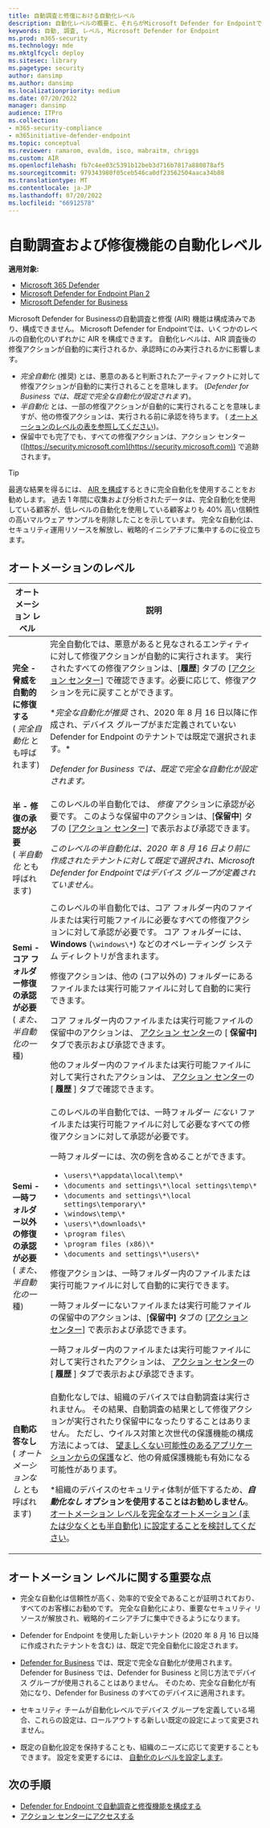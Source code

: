 ```yaml
---
title: 自動調査と修復における自動化レベル
description: 自動化レベルの概要と、それらがMicrosoft Defender for Endpointでどのように機能するかを確認する
keywords: 自動, 調査, レベル, Microsoft Defender for Endpoint
ms.prod: m365-security
ms.technology: mde
ms.mktglfcycl: deploy
ms.sitesec: library
ms.pagetype: security
author: dansimp
ms.author: dansimp
ms.localizationpriority: medium
ms.date: 07/20/2022
manager: dansimp
audience: ITPro
ms.collection:
- m365-security-compliance
- m365initiative-defender-endpoint
ms.topic: conceptual
ms.reviewer: ramarom, evaldm, isco, mabraitm, chriggs
ms.custom: AIR
ms.openlocfilehash: fb7c4ee03c5391b12beb3d716b7817a880878af5
ms.sourcegitcommit: 979343980f05ceb546ca0df23562504aaca34b88
ms.translationtype: MT
ms.contentlocale: ja-JP
ms.lasthandoff: 07/20/2022
ms.locfileid: "66912578"
---
```

# <a name="automation-levels-in-automated-investigation-and-remediation-capabilities"></a>自動調査および修復機能の自動化レベル

**適用対象:**

- [Microsoft 365 Defender](https://go.microsoft.com/fwlink/?linkid=2118804)
- [Microsoft Defender for Endpoint Plan 2](https://go.microsoft.com/fwlink/p/?linkid=2154037)
- [Microsoft Defender for Business](../defender-business/mdb-overview.md)

Microsoft Defender for Businessの自動調査と修復 (AIR) 機能は構成済みであり、構成できません。 Microsoft Defender for Endpointでは、いくつかのレベルの自動化のいずれかに AIR を構成できます。 自動化レベルは、AIR 調査後の修復アクションが自動的に実行されるか、承認時にのみ実行されるかに影響します。

- *完全自動化* (推奨) とは、悪意のあると判断されたアーティファクトに対して修復アクションが自動的に実行されることを意味します。 (*Defender for Business では、既定で完全な自動化が設定されます*)。
- *半自動化* とは、一部の修復アクションが自動的に実行されることを意味しますが、他の修復アクションは、実行される前に承認を待ちます。 ( [オートメーションのレベルの表を参照してください](#levels-of-automation))。
- 保留中でも完了でも、すべての修復アクションは、アクション センター ([https://security.microsoft.com](https://security.microsoft.com)) で追跡されます。

> [!TIP]
> 最適な結果を得るには、 [AIR を構成](configure-automated-investigations-remediation.md)するときに完全自動化を使用することをお勧めします。 過去 1 年間に収集および分析されたデータは、完全自動化を使用している顧客が、低レベルの自動化を使用している顧客よりも 40% 高い信頼性の高いマルウェア サンプルを削除したことを示しています。 完全な自動化は、セキュリティ運用リソースを解放し、戦略的イニシアチブに集中するのに役立ちます。

## <a name="levels-of-automation"></a>オートメーションのレベル

|オートメーション レベル|説明|
|---|---|
|**完全 - 脅威を自動的に修復する** <br> ( *完全自動化* とも呼ばれます)|完全自動化では、悪意があると見なされるエンティティに対して修復アクションが自動的に実行されます。 実行されたすべての修復アクションは、[**履歴**] タブの [[アクション センター](auto-investigation-action-center.md)] で確認できます。必要に応じて、修復アクションを元に戻すことができます。 <p> **_完全な自動化が推奨_* され、2020 年 8 月 16 日以降に作成され、デバイス グループがまだ定義されていない Defender for Endpoint のテナントでは既定で選択されます。*<p>*Defender for Business では、既定で完全な自動化が設定されます。*|
|**半 - 修復の承認が必要** <br> ( *半自動化* とも呼ばれます)|このレベルの半自動化では、 *修復* アクションに承認が必要です。 このような保留中のアクションは、[**保留中**] タブの [[アクション センター](auto-investigation-action-center.md)] で表示および承認できます。 <p> *このレベルの半自動化は、2020 年 8 月 16 日より前に作成されたテナントに対して既定で選択され、Microsoft Defender for Endpointではデバイス グループが定義されていません。*|
|**Semi - コア フォルダー修復の承認が必要** <br> ( *また、半自動化の一* 種)|このレベルの半自動化では、コア フォルダー内のファイルまたは実行可能ファイルに必要なすべての修復アクションに対して承認が必要です。 コア フォルダーには、 **Windows** (`\windows\*`) などのオペレーティング システム ディレクトリが含まれます。 <p> 修復アクションは、他の (コア以外の) フォルダーにあるファイルまたは実行可能ファイルに対して自動的に実行できます。 <p> コア フォルダー内のファイルまたは実行可能ファイルの保留中のアクションは、 [アクション センター](auto-investigation-action-center.md)の [ **保留中]** タブで表示および承認できます。 <p> 他のフォルダー内のファイルまたは実行可能ファイルに対して実行されたアクションは、 [アクション センター](auto-investigation-action-center.md)の [ **履歴** ] タブで確認できます。|
|**Semi - 一時フォルダー以外の修復の承認が必要** <br> ( *また、半自動化の一* 種)|このレベルの半自動化では、一時フォルダー *にない* ファイルまたは実行可能ファイルに対して必要なすべての修復アクションに対して承認が必要です。 <p> 一時フォルダーには、次の例を含めることができます。 <ul><li>`\users\*\appdata\local\temp\*`</li><li>`\documents and settings\*\local settings\temp\*`</li><li>`\documents and settings\*\local settings\temporary\*`</li><li>`\windows\temp\*`</li><li>`\users\*\downloads\*`</li><li>`\program files\`</li><li>`\program files (x86)\*`</li><li>`\documents and settings\*\users\*`</li></ul> <p> 修復アクションは、一時フォルダー内のファイルまたは実行可能ファイルに対して自動的に実行できます。 <p> 一時フォルダーにないファイルまたは実行可能ファイルの保留中のアクションは、[**保留中]** タブの [[アクション センター](auto-investigation-action-center.md)] で表示および承認できます。 <p> 一時フォルダー内のファイルまたは実行可能ファイルに対して実行されたアクションは、 [アクション センター](auto-investigation-action-center.md)の [ **履歴** ] タブで表示および承認できます。|
|**自動応答なし** <br> ( *オートメーションなし* とも呼ばれます)|自動化なしでは、組織のデバイスでは自動調査は実行されません。 その結果、自動調査の結果として修復アクションが実行されたり保留中になったりすることはありません。 ただし、ウイルス対策と次世代の保護機能の構成方法によっては、 [望ましくない可能性のあるアプリケーションからの保護](/windows/security/threat-protection/microsoft-defender-antivirus/detect-block-potentially-unwanted-apps-microsoft-defender-antivirus)など、他の脅威保護機能も有効になる可能性があります。 <p> *組織のデバイスのセキュリティ体制が低下するため、***自動化なし* オプションを使用することはお勧めしません**。 [オートメーション レベルを完全なオートメーション (または少なくとも半自動化) に設定することを検討してください](/microsoft-365/security/defender-endpoint/machine-groups)。|

## <a name="important-points-about-automation-levels"></a>オートメーション レベルに関する重要な点

- 完全な自動化は信頼性が高く、効率的で安全であることが証明されており、すべてのお客様にお勧めです。 完全な自動化により、重要なセキュリティ リソースが解放され、戦略的イニシアチブに集中できるようになります。

- Defender for Endpoint を使用した新しいテナント (2020 年 8 月 16 日以降に作成されたテナントを含む) は、既定で完全自動化に設定されます。

- [Defender for Business](../defender-business/compare-mdb-m365-plans.md) では、既定で完全な自動化が使用されます。 Defender for Business では、Defender for Business と同じ方法でデバイス グループが使用されることはありません。 そのため、完全な自動化が有効になり、Defender for Business のすべてのデバイスに適用されます。

- セキュリティ チームが自動化レベルでデバイス グループを定義している場合、これらの設定は、ロールアウトする新しい既定の設定によって変更されません。

- 既定の自動化設定を保持することも、組織のニーズに応じて変更することもできます。 設定を変更するには、 [自動化のレベルを設定します](/microsoft-365/security/defender-endpoint/configure-automated-investigations-remediation#set-up-device-groups)。

## <a name="next-steps"></a>次の手順

- [Defender for Endpoint で自動調査と修復機能を構成する](configure-automated-investigations-remediation.md)
- [アクション センターにアクセスする](/microsoft-365/security/defender-endpoint/auto-investigation-action-center#the-action-center)
